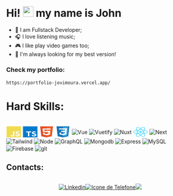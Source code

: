 <h1> Hi! <img src="https://media.giphy.com/media/hvRJCLFzcasrR4ia7z/giphy.gif" width="28px" height="28px"> my name is John </h1>

- 🔭 I am Fullstack Developer;
- 🎧 I love listening music;
- 🎮 I like play video games too;
- 🚀 I'm always looking for my best version!

### Check my portfolio: 

```
https://portfolio-jovimoura.vercel.app/
```

  <h1>Hard Skills: </h1>
<div style="display: inline_block"><br>
 <img align="center" alt="Js" height="30" width="40" alt="JavaScript" src="https://raw.githubusercontent.com/devicons/devicon/master/icons/javascript/javascript-plain.svg">
 <img align="center" alt="Ts" height="30" width="40" alt="TypeScript"  src="https://raw.githubusercontent.com/devicons/devicon/master/icons/typescript/typescript-plain.svg">
 <img align="center" alt="HTML" height="30" width="40" alt="HTML"  src="https://raw.githubusercontent.com/devicons/devicon/master/icons/html5/html5-original.svg">
 <img align="center" alt="CSS" height="30" width="40" alt="CSS" src="https://raw.githubusercontent.com/devicons/devicon/master/icons/css3/css3-original.svg">
 <img align="center" alt="Vue" height="30" width="40" alt="Vuejs"  src="https://cdn.jsdelivr.net/gh/devicons/devicon/icons/vuejs/vuejs-original-wordmark.svg" />
 <img align="center" alt="Vuetify" height="30" width="40" alt="Vuetify"  src="https://cdn.jsdelivr.net/gh/devicons/devicon/icons/vuetify/vuetify-original.svg" />
 <img align="center" alt="Nuxt" height="30" width="40" alt="Nuxtjs"  src="https://cdn.jsdelivr.net/gh/devicons/devicon/icons/nuxtjs/nuxtjs-original.svg" />
 <img align="center" alt="React" height="30" width="40" alt="Reactjs"  src="https://raw.githubusercontent.com/devicons/devicon/master/icons/react/react-original.svg">
 <img align="center" alt="Next" height="30" width="40" alt="Nextjs"  src="https://cdn.jsdelivr.net/gh/devicons/devicon/icons/nextjs/nextjs-original-wordmark.svg" /> 
 <img align="center" alt="Tailwind" height="30" width="40" alt="TailwindCSS"  src="https://cdn.jsdelivr.net/gh/devicons/devicon/icons/tailwindcss/tailwindcss-plain.svg" /> 
 <img align="center" alt="Node" height="30" width="40" alt="Nodejs" src="https://cdn.jsdelivr.net/gh/devicons/devicon/icons/nodejs/nodejs-original.svg" />
 <img align="center" alt="GraphQL" height="30" width="40" alt="GraphQL" src="https://cdn.jsdelivr.net/gh/devicons/devicon/icons/graphql/graphql-plain.svg" />
   <img align="center" alt="Mongodb" height="30" width="40" alt="Mongodb" src="https://cdn.jsdelivr.net/gh/devicons/devicon/icons/mongodb/mongodb-plain-wordmark.svg" />
 <img align="center" alt="Express" height="30" width="40" alt="Express"  src="https://cdn.jsdelivr.net/gh/devicons/devicon/icons/express/express-original.svg" />
 <img align="center" alt="MySQL" height="30" width="40" alt="MySQL"  src="https://cdn.jsdelivr.net/gh/devicons/devicon/icons/mysql/mysql-plain-wordmark.svg" />
 <img align="center" alt="Firebase" height="30" width="40" alt="Firebase"  src="https://cdn.jsdelivr.net/gh/devicons/devicon/icons/firebase/firebase-plain-wordmark.svg" />
 <img align="center" alt="git" height="30" width="40" alt="GIT" src="https://cdn.jsdelivr.net/gh/devicons/devicon/icons/git/git-original.svg">
</div>
  <h2> Contacts:</h2>
<div style="display: flex; align-items: center; justify-content: center; width: 100%;">
  <a href="https://www.linkedin.com/in/jovimoura10/" target="_blank"><img src="https://img.shields.io/badge/-LinkedIn-%230077B5?style=for-the-badge&logo=linkedin&logoColor=white" alt="Linkedin"></a>
 <a href="https://api.whatsapp.com/send?phone=5521984954753" target="_blank"><img src="https://img.shields.io/badge/WhatsApp-25D366?style=for-the-badge&logo=whatsapp&logoColor=white" alt="Icone de Telefone"></a>
          
 <a href = "mailto:joaovictors.mouraa@gmail.com?" target="_blank"><img src="https://img.shields.io/badge/-Gmail-%23333?style=for-the-badge&logo=gmail&logoColor=white" ></a>
</div>

